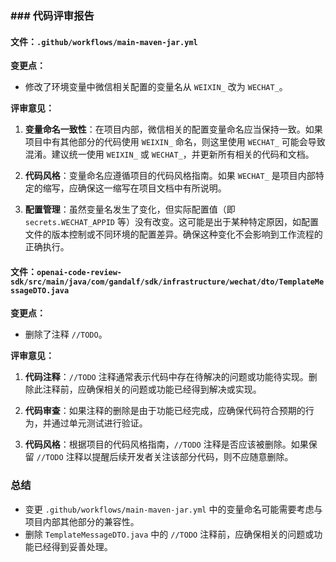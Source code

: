 ### ### 代码评审报告

#### 文件：`.github/workflows/main-maven-jar.yml`

**变更点：**
- 修改了环境变量中微信相关配置的变量名从 `WEIXIN_` 改为 `WECHAT_`。

**评审意见：**

1. **变量命名一致性**：在项目内部，微信相关的配置变量命名应当保持一致。如果项目中有其他部分的代码使用 `WEIXIN_` 命名，则这里使用 `WECHAT_` 可能会导致混淆。建议统一使用 `WEIXIN_` 或 `WECHAT_`，并更新所有相关的代码和文档。

2. **代码风格**：变量命名应遵循项目的代码风格指南。如果 `WECHAT_` 是项目内部特定的缩写，应确保这一缩写在项目文档中有所说明。

3. **配置管理**：虽然变量名发生了变化，但实际配置值（即 `secrets.WECHAT_APPID` 等）没有改变。这可能是出于某种特定原因，如配置文件的版本控制或不同环境的配置差异。确保这种变化不会影响到工作流程的正确执行。

#### 文件：`openai-code-review-sdk/src/main/java/com/gandalf/sdk/infrastructure/wechat/dto/TemplateMessageDTO.java`

**变更点：**
- 删除了注释 `//TODO`。

**评审意见：**

1. **代码注释**：`//TODO` 注释通常表示代码中存在待解决的问题或功能待实现。删除此注释前，应确保相关的问题或功能已经得到解决或实现。

2. **代码审查**：如果注释的删除是由于功能已经完成，应确保代码符合预期的行为，并通过单元测试进行验证。

3. **代码风格**：根据项目的代码风格指南，`//TODO` 注释是否应该被删除。如果保留 `//TODO` 注释以提醒后续开发者关注该部分代码，则不应随意删除。

### 总结

- 变更 `.github/workflows/main-maven-jar.yml` 中的变量命名可能需要考虑与项目内部其他部分的兼容性。
- 删除 `TemplateMessageDTO.java` 中的 `//TODO` 注释前，应确保相关的问题或功能已经得到妥善处理。
